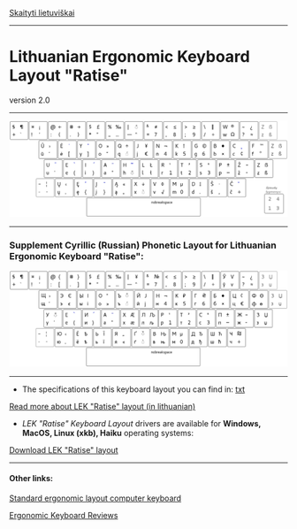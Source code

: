 [Skaityti lietuviškai](README.md)

------------------------------------

# Lithuanian Ergonomic Keyboard Layout "Ratise"

version 2.0

------------------------------------------------------------------------------------

![LEK "Ratise" Layout](docs/images/lek_ratise_layout.png)


------------------------------------------------------------------------------------

### Supplement Cyrillic (Russian) Phonetic Layout for Lithuanian Ergonomic Keyboard "Ratise":

![LEK "Ratise" Cyrillic](docs/images/lek_ratise_cyrillic_layout.png)

------------------------------------------------------------------------------------

+ The specifications of this keyboard layout you can find in:  [txt](SPECIFICATIONS.txt)

[Read more about LEK "Ratise" layout (in lithuanian)](README.md)

+ _LEK "Ratise" Keyboard Layout_ drivers are available for __Windows, MacOS, Linux (xkb), Haiku__ operating systems:

[Download LEK "Ratise" layout](https://github.com/albuck/Ratise-layout/zipball/master)


------------------------------------------------------------------------------------

#### Other links:

[Standard ergonomic layout computer keyboard](https://albuck.github.io/SEL-keyboard/)

[Ergonomic Keyboard Reviews](http://xahlee.info/kbd/ergonomic_keyboards_index.html)
